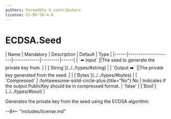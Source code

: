 ```yaml
---
authors: Formabble & contributors
license: CC-BY-SA-4.0
---
```



# ECDSA.Seed

<div class="sh-parameters" markdown="1">
| Name | Mandatory | Description | Default | Type |
|------|---------------------|-------------|---------|------|
| `⬅️ Input` ||The seed to generate the private key from. | | [`String`](../../types/#string) |
| `Output ➡️` ||The private key generated from the seed. | | [`Bytes`](../../types/#bytes) |
| `Compressed` | :fontawesome-solid-circle-plus:{title="No"} No  | Indicates if the output PublicKey should be in compressed format. | `false` | [`Bool`](../../types/#bool) |

</div>

Generates the private key from the seed using the ECDSA algorithm.

--8<-- "includes/license.md"

